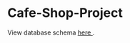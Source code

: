 # Cafe-Shop-Project
View database schema <a href="https://drawsql.app/teams/chhorn-kakada/diagrams/cafe-shop-project" target="_blank"> here </a>.
